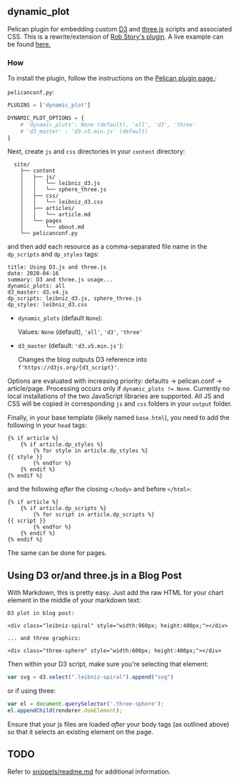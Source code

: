 ## dynamic_plot

Pelican plugin for embedding custom [D3](https://d3js.org/) and [three.js](https://threejs.org/) scripts and associated CSS. This is a rewrite/extension of [Rob Story's plugin](https://github.com/wrobstory/pelican_dynamic). A live example can be found [here.](https://depot.traits.de/articles/2020/04/16-using-d3-and-threejs.html#using-d3-and-threejs)

### How

To install the plugin, follow the instructions on the [Pelican plugin page.](https://github.com/getpelican/pelican-plugins): 


`pelicanconf.py`:
```python
PLUGINS = ['dynamic_plot']

DYNAMIC_PLOT_OPTIONS = {
    # 'dynamic_plots': None (default), 'all', 'd3', 'three'
    # 'd3_master' : 'd3.v5.min.js' (default) 
}
```

Next, create `js` and `css` directories in your `content` directory: 
```
  site/
    ├── content
    │   ├── js/
    │   │   └── leibniz_d3.js
    │   │   └── sphere_three.js
    │   ├── css/
    │   │   └── leibniz_d3.css
    │   ├── articles/
    │   │   └── article.md
    │   └── pages
    │       └── about.md
    └── pelicanconf.py
```

and then add each resource as a comma-separated file name in the `dp_scripts` and `dp_styles` tags: 
```
title: Using D3.js and three.js
date: 2020-04-16
summary: D3 and three.js usage...
dynamic_plots: all
d3_master: d3.v4.js
dp_scripts: leibniz_d3.js, sphere_three.js
dp_styles: leibniz_d3.css
```

- `dynamic_plots` (default `None`): 
  
  Values: `None` (default), `'all'`, `'d3'`, `'three'` 

- `d3_master` (default: `'d3.v5.min.js'`): 
  
  Changes the blog outputs D3 reference into `f'https://d3js.org/{d3_script}'`. 

Options are evaluated with increasing priority: defaults -> pelican.conf -> article/page. Processing occurs only if `dynamic_plots != None`. Currently no local installations of the two JavaScript libraries are supported. All JS and CSS will be copied in corresponding `js` and `css` folders in your `output` folder. 



Finally, in your base template (likely named `base.html`), you need to add the following in your `head` tags: 
```
{% if article %}
    {% if article.dp_styles %}
        {% for style in article.dp_styles %}
{{ style }}
        {% endfor %}
    {% endif %}
{% endif %}
```
and the following *after* the closing `</body>` and before `</html>`: 
```
{% if article %}
    {% if article.dp_scripts %}
        {% for script in article.dp_scripts %}
{{ script }}
        {% endfor %}
    {% endif %}
{% endif %}
```
The same can be done for pages.

Using D3 or/and three.js in a Blog Post
------------------------------------
With Markdown, this is pretty easy. Just add the raw HTML for your chart element in the middle of your markdown text: 

```
D3 plot in blog post: 

<div class="leibniz-spiral" style="width:960px; height:400px;"></div>

... and three graphics:

<div class="three-sphere" style="width:600px; height:400px;"></div>
```

Then within your D3 script, make sure you're selecting that element: 

```javascript
var svg = d3.select(".leibniz-spiral").append("svg")
```
or if using three:
```javascript
var el = document.querySelector('.three-sphere');
el.appendChild(renderer.domElement);
```

Ensure that your js files are loaded *after* your body tags (as outlined above) so that it selects an existing element on the page. 


TODO
----

Refer to [snippets/readme.md](snippets/readme.md) for additional information.
